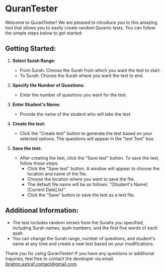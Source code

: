 # QuranTester

Welcome to QuranTester! We are pleased to introduce you to this amazing tool that allows you to easily create random Quranic tests. You can follow the simple steps below to get started:

## Getting Started:

1. **Select Surah Range:**

   - From Surah: Choose the Surah from which you want the test to start.
   - To Surah: Choose the Surah where you want the test to end.

2. **Specify the Number of Questions:**

   - Enter the number of questions you want for the test.

3. **Enter Student's Name:**

   - Provide the name of the student who will take the test.

4. **Create the test:**

   - Click the "Create test" button to generate the test based on your selected options. The questions will appear in the "test Text" box.

5. **Save the test:**
   - After creating the test, click the "Save test" button. To save the test, follow these steps:
     - Click the "Save test" button. A window will appear to choose the location and name of the file.
     - Choose the location where you want to save the file.
     - The default file name will be as follows: "[Student's Name] [Current Date].txt".
     - Click the "Save" button to save the test as a text file.

## Additional Information:

- The test includes random verses from the Surahs you specified, including Surah names, ayah numbers, and the first five words of each ayah.
- You can change the Surah range, number of questions, and student's name at any time and create a new test based on your modifications.

Thank you for using QuranTester! If you have any questions or additional inquiries, feel free to contact the developer via email: ibrahim.ashraf.contact@gmail.com.
